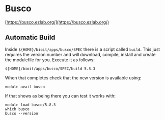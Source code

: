 # Busco

[https://busco.ezlab.org/](https://busco.ezlab.org/)

## Automatic Build

Inside `${HOME}/bioit/apps/busco/SPEC` there is a script called `build`. This just requires the version number and will download, compile, install and create the modulefile for you. Execute it as follows:

    ${HOME}/bioit/apps/busco/SPEC/build 5.8.3

When that completes check that the new version is available using:

    module avail busco

If that shows as being there you can test it works with:

    module load busco/5.8.3
    which busco
    busco --version
